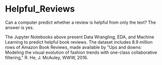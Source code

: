 # Helpful_Reviews

Can a computer predict whether a review is helpful from only the text? The answer is yes.

The Jupyter Notebooks above present Data Wrangling, EDA, and Machine Learning to predict helpful book reviews. The dataset includes 8.9 million rows of Amazon Book Reviews, made available by "Ups and downs: Modeling the visual evolution of fashion trends with one-class collaborative filtering," R. He, J. McAuley, WWW, 2016.
